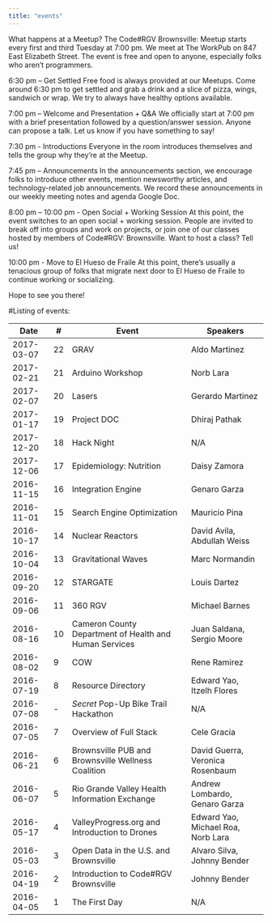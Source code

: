 ```yaml
---
title: "events"
---
```


<script src="theme://js/showdown-1.6.3/src/showdown.js"></script>

What happens at a Meetup?
The Code#RGV Brownsville: Meetup starts every first and third Tuesday at 7:00 pm. We meet at The WorkPub on 847 East Elizabeth Street. The event is free and open to anyone, especially folks who aren’t programmers.

6:30 pm – Get Settled
Free food is always provided at our Meetups. Come around 6:30 pm to get settled and grab a drink and a slice of pizza, wings, sandwich or wrap. We try to always have healthy options available.

7:00 pm – Welcome and Presentation + Q&A
We officially start at 7:00 pm with a brief presentation followed by a question/answer session. Anyone can propose a talk. Let us know if you have something to say!

7:30 pm - Introductions
Everyone in the room introduces themselves and tells the group why they’re at the Meetup.

7:45 pm – Announcements
In the announcements section, we encourage folks to introduce other events, mention newsworthy articles, and technology-related job announcements. We record these announcements in our weekly meeting notes and agenda Google Doc.

8:00 pm – 10:00 pm - Open Social + Working Session
At this point, the event switches to an open social + working session. People are invited to break off into groups and work on projects, or join one of our classes hosted by members of Code#RGV: Brownsville. Want to host a class? Tell us!

10:00 pm - Move to El Hueso de Fraile
At this point, there’s usually a tenacious group of folks that migrate next door to El Hueso de Fraile to continue working or socializing.

Hope to see you there!

#Listing of events:

Date | # | Event | Speakers|
-----|---|-------|---------|
2017-03-07| 22| GRAV| Aldo Martinez
2017-02-21|	21|	Arduino Workshop | Norb Lara
2017-02-07|	20|	Lasers | Gerardo Martinez
2017-01-17|	19|	Project DOC | Dhiraj Pathak
2017-12-20|	18|	Hack Night | N/A
2017-12-06|	17|	Epidemiology: Nutrition | Daisy Zamora
2016-11-15|	16|	Integration Engine | Genaro Garza
2016-11-01|	15|	Search Engine Optimization | Mauricio Pina
2016-10-17|	14|	Nuclear Reactors | David Avila, Abdullah Weiss
2016-10-04|	13|	Gravitational Waves | Marc Normandin
2016-09-20|	12|	STARGATE | Louis Dartez
2016-09-06|	11|	360 RGV | Michael Barnes
2016-08-16|	10|	Cameron County Department of Health and Human Services | Juan Saldana, Sergio Moore
2016-08-02|	9| COW | Rene Ramirez
2016-07-19|	8| Resource Directory | Edward Yao, Itzelh Flores
2016-07-08|	-| *Secret* Pop-Up Bike Trail Hackathon | N/A
2016-07-05|	7| Overview of Full Stack | Cele Gracia
2016-06-21|	6| Brownsville PUB and Brownsville Wellness Coalition | David Guerra, Veronica Rosenbaum
2016-06-07|	5| Rio Grande Valley Health Information Exchange | Andrew Lombardo, Genaro Garza
2016-05-17|	4| ValleyProgress.org and Introduction to Drones | Edward Yao, Michael Roa, Norb Lara
2016-05-03|	3| Open Data in the U.S. and Brownsville | Alvaro Silva, Johnny Bender
2016-04-19|	2| Introduction to Code#RGV Brownsville | Johnny Bender
2016-04-05|	1| The First Day | N/A

